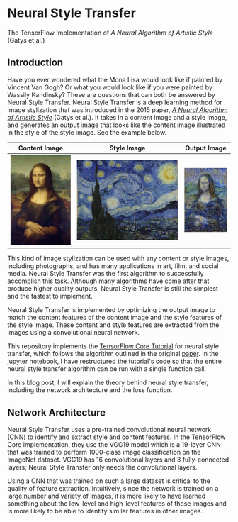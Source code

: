 # Neural Style Transfer

The TensorFlow Implementation of *A Neural Algorithm of Artistic Style* (Gatys et al.)

## Introduction

Have you ever wondered what the Mona Lisa would look like if painted by Vincent Van Gogh? Or what you would look like if you were painted by Wassily Kandinsky? These are questions that can both be answered by Neural Style Transfer. Neural Style Transfer is a deep learning method for image stylization that was introduced in the 2015 paper, [*A Neural Algorithm of Artistic Style*](https://arxiv.org/pdf/1508.06576.pdf) (Gatys et al.). It takes in a content image and a style image, and generates an output image that looks like the content image illustrated in the style of the style image. See the example below.

| Content Image                                        | Style Image                                             | Output Image                                                    |
|----------------------|----------------------------|----------------------------|
| <img src="Source Images/mona lisa.jpg" width="300"/> | <img src="Source Images/starry night.jpg" width="600"/> | <img src="Example Outputs/starry lisa output.png" width="200"/> |

This kind of image stylization can be used with any content or style images, including photographs, and has many applications in art, film, and social media. Neural Style Transfer was the first algorithm to successfully accomplish this task. Although many algorithms have come after that produce higher quality outputs, Neural Style Transfer is still the simplest and the fastest to implement.

Neural Style Transfer is implemented by optimizing the output image to match the content features of the content image and the style features of the style image. These content and style features are extracted from the images using a convolutional neural network.

This repository implements the [TensorFlow Core Tutorial](%5Bhttps://www.tensorflow.org/tutorials/generative/style_transfer?hl=en) for neural style transfer, which follows the algorithm outlined in the original [paper](https://arxiv.org/pdf/1508.06576.pdf). In the jupyter notebook, I have restructured the tutorial's code so that the entire neural style transfer algorithm can be run with a single function call.

In this blog post, I will explain the theory behind neural style transfer, including the network architecture and the loss function.

## Network Architecture

Neural Style Transfer uses a pre-trained convolutional neural network (CNN) to identify and extract style and content features. In the TensorFlow Core implementation, they use the VGG19 model which is a 19-layer CNN that was trained to perform 1000-class image classification on the ImageNet dataset. VGG19 has 16 convolutional layers and 3 fully-connected layers; Neural Style Transfer only needs the convolutional layers.

Using a CNN that was trained on such a large dataset is critical to the quality of feature extraction. Intuitively, since the network is trained on a large number and variety of images, it is more likely to have learned something about the low-level and high-level features of those images and is more likely to be able to identify similar features in other images.
